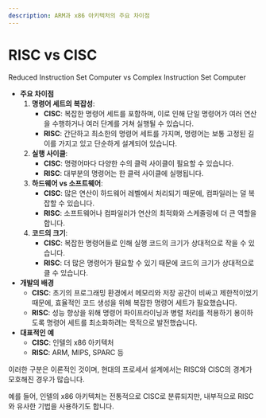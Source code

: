 ```yaml
---
description: ARM과 x86 아키텍처의 주요 차이점
---
```


# RISC vs CISC

Reduced Instruction Set Computer vs Complex Instruction Set Computer

* **주요 차이점**
  1. **명령어 세트의 복잡성**:
     * **CISC**: 복잡한 명령어 세트를 포함하며, 이로 인해 단일 명령어가 여러 연산을 수행하거나 여러 단계를 거쳐 실행될 수 있습니다.
     * **RISC**: 간단하고 최소한의 명령어 세트를 가지며, 명령어는 보통 고정된 길이를 가지고 있고 단순하게 설계되어 있습니다.
  2. **실행 사이클**:
     * **CISC**: 명령어마다 다양한 수의 클럭 사이클이 필요할 수 있습니다.
     * **RISC**: 대부분의 명령어는 한 클럭 사이클에 실행됩니다.
  3. **하드웨어 vs 소프트웨어**:
     * **CISC**: 많은 연산이 하드웨어 레벨에서 처리되기 때문에, 컴파일러는 덜 복잡할 수 있습니다.
     * **RISC**: 소프트웨어나 컴파일러가 연산의 최적화와 스케줄링에 더 큰 역할을 합니다.
  4. **코드의 크기**:
     * **CISC**: 복잡한 명령어들로 인해 실행 코드의 크기가 상대적으로 작을 수 있습니다.
     * **RISC**: 더 많은 명령어가 필요할 수 있기 때문에 코드의 크기가 상대적으로 클 수 있습니다.
* **개발의 배경**
  * **CISC**: 초기의 프로그래밍 환경에서 메모리와 저장 공간이 비싸고 제한적이었기 때문에, 효율적인 코드 생성을 위해 복잡한 명령어 세트가 필요했습니다.
  * **RISC**: 성능 향상을 위해 명령어 파이프라이닝과 병렬 처리를 적용하기 용이하도록 명령어 세트를 최소화하려는 목적으로 발전했습니다.
* **대표적인 예**
  * **CISC**: 인텔의 x86 아키텍처
  * **RISC**: ARM, MIPS, SPARC 등

이러한 구분은 이론적인 것이며, 현대의 프로세서 설계에서는 RISC와 CISC의 경계가 모호해진 경우가 많습니다.

예를 들어, 인텔의 x86 아키텍처는 전통적으로 CISC로 분류되지만, 내부적으로 RISC와 유사한 기법을 사용하기도 합니다.
